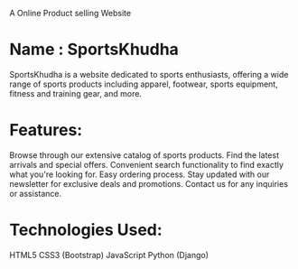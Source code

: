 ﻿A Online Product selling  Website 
# Name : SportsKhudha
SportsKhudha is a website dedicated to sports enthusiasts, offering a wide range of sports products including apparel, footwear, sports equipment, fitness and training gear, and more.

# Features:
Browse through our extensive catalog of sports products.
Find the latest arrivals and special offers.
Convenient search functionality to find exactly what you're looking for.
Easy ordering process.
Stay updated with our newsletter for exclusive deals and promotions.
Contact us for any inquiries or assistance.

# Technologies Used:
HTML5
CSS3 (Bootstrap)
JavaScript
Python (Django)
